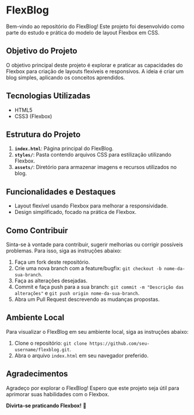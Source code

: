# FlexBlog

Bem-vindo ao repositório do FlexBlog! Este projeto foi desenvolvido como parte do estudo e prática do modelo de layout Flexbox em CSS.

## Objetivo do Projeto

O objetivo principal deste projeto é explorar e praticar as capacidades do Flexbox para criação de layouts flexíveis e responsivos. A ideia é criar um blog simples, aplicando os conceitos aprendidos.

## Tecnologias Utilizadas

- HTML5
- CSS3 (Flexbox)

## Estrutura do Projeto

1. **`index.html`**: Página principal do FlexBlog.
2. **`styles/`**: Pasta contendo arquivos CSS para estilização utilizando Flexbox.
3. **`assets/`**: Diretório para armazenar imagens e recursos utilizados no blog.

## Funcionalidades e Destaques

- Layout flexível usando Flexbox para melhorar a responsividade.
- Design simplificado, focado na prática de Flexbox.

## Como Contribuir

Sinta-se à vontade para contribuir, sugerir melhorias ou corrigir possíveis problemas. Para isso, siga as instruções abaixo:

1. Faça um fork deste repositório.
2. Crie uma nova branch com a feature/bugfix: `git checkout -b nome-da-sua-branch`.
3. Faça as alterações desejadas.
4. Commit e faça push para a sua branch: `git commit -m "Descrição das alterações"` e `git push origin nome-da-sua-branch`.
5. Abra um Pull Request descrevendo as mudanças propostas.

## Ambiente Local

Para visualizar o FlexBlog em seu ambiente local, siga as instruções abaixo:

1. Clone o repositório: `git clone https://github.com/seu-username/flexblog.git`.
2. Abra o arquivo `index.html` em seu navegador preferido.

## Agradecimentos

Agradeço por explorar o FlexBlog! Espero que este projeto seja útil para aprimorar suas habilidades com o Flexbox.

**Divirta-se praticando Flexbox!** 🚀
 
